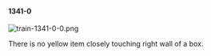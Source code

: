 #### 1341-0
![train-1341-0-0.png](https://github.com/lil-lab/nlvr/raw/master/nlvr/train/images/44/train-1341-0-0.png "train-1341-0-0.png")

There is no yellow item closely touching right wall of a box.
